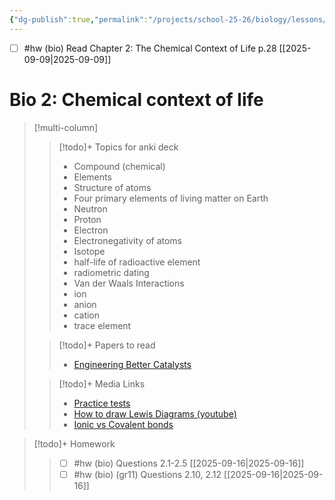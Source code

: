 ```yaml
---
{"dg-publish":true,"permalink":"/projects/school-25-26/biology/lessons/bio-02-the-chemical-context-of-life/","title":"Bio 2: Chemical context of life"}
---
```



 - [ ] #hw (bio) Read Chapter 2: The Chemical Context of Life p.28 [[2025-09-09\|2025-09-09]]

# Bio 2: Chemical context of life


> [!multi-column]
>> [!todo]+ Topics for anki deck  
>> - Compound (chemical) 
>> - Elements 
>> - Structure of atoms 
>> - Four primary elements of living matter on Earth 
>> - Neutron 
>> - Proton 
>> - Electron
>> - Electronegativity of atoms
>> - Isotope 
>> - half-life of radioactive element 
>> - radiometric dating 
>> - Van der Waals Interactions 
>> - ion 
>> - anion 
>> - cation 
>> - trace element 
>
>> [!todo]+ Papers to read 
>> - [Engineering Better Catalysts](https://www.scienceintheclassroom.org/research-papers/directed-evolution-cytochrome-c-carbon-silicon-bond-formation-bringing-silicon-life) 
>
>> [!todo]+ Media Links 
>> - [Practice tests](https://media.pearsoncmg.com/bc/bc_campbell_biology_12/msa/content/practice-test/app/)  
>> - [How to draw Lewis Diagrams (youtube)](https://www.youtube.com/watch?v=cIuXl7o6mAw)
>> - [Ionic vs Covalent bonds](https://www.youtube.com/watch?v=PoQjsnQmxok)


> [!todo]+ Homework 
>> - [ ] #hw (bio) Questions 2.1-2.5  [[2025-09-16\|2025-09-16]] 
>> - [ ] #hw (bio) (gr11) Questions 2.10, 2.12  [[2025-09-16\|2025-09-16]] 
